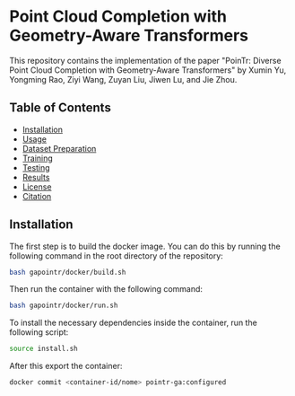 

# Point Cloud Completion with Geometry-Aware Transformers

This repository contains the implementation of the paper "PoinTr: Diverse Point Cloud Completion with Geometry-Aware Transformers" by Xumin Yu, Yongming Rao, Ziyi Wang, Zuyan Liu, Jiwen Lu, and Jie Zhou.

## Table of Contents

- [Installation](#installation)
- [Usage](#usage)
- [Dataset Preparation](#dataset-preparation)
- [Training](#training)
- [Testing](#testing)
- [Results](#results)
- [License](#license)
- [Citation](#citation)

## Installation
The first step is to build the docker image. You can do this by running the following command in the root directory of the repository:

```sh
bash gapointr/docker/build.sh
```
Then run the container with the following command:

```sh
bash gapointr/docker/run.sh
```
To install the necessary dependencies inside the container, run the following script:

```sh
source install.sh
```

After this export the container:
```sh
docker commit <container-id/nome> pointr-ga:configured
